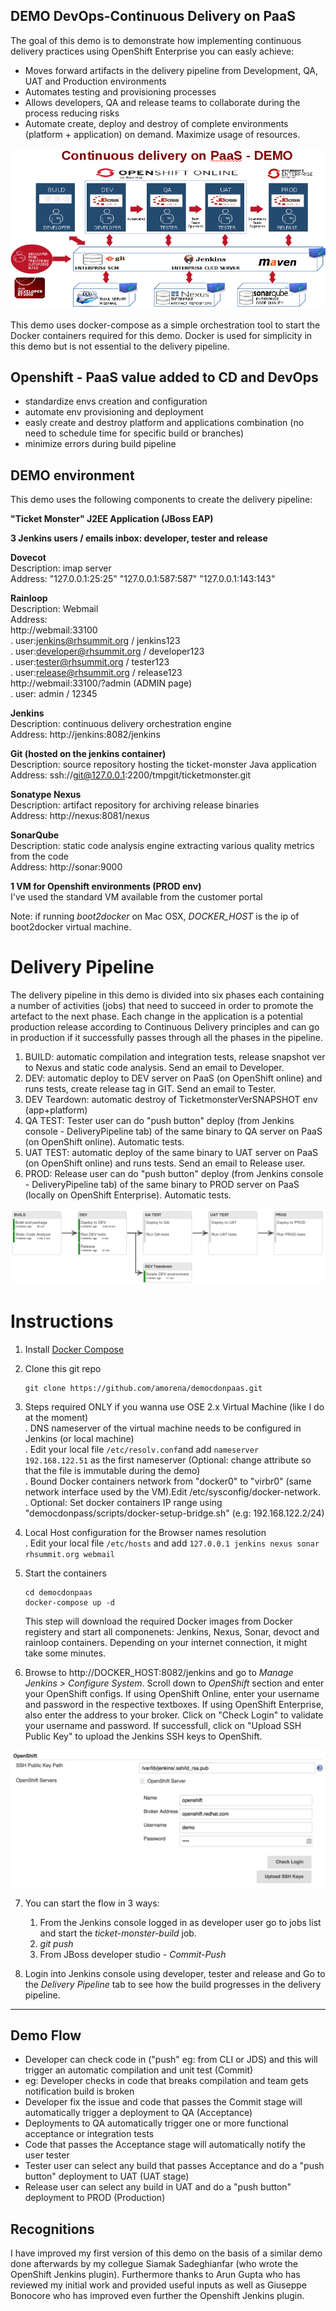 

DEMO DevOps-Continuous Delivery on PaaS
----------------------------------------

The goal of this demo is to demonstrate how implementing continuous delivery practices using OpenShift Enterprise you can easly achieve:

- Moves forward artifacts in the delivery pipeline from Development, QA, UAT and Production environments
- Automates testing and provisioning processes
- Allows developers, QA and release teams to collaborate during the process reducing risks
- Automate create, deploy and destroy of complete environments (platform + application) on demand. Maximize usage of resources. 

![](https://raw.githubusercontent.com/amorena/democdonpaas/master/images/demo.png)

This demo uses docker-compose as a simple orchestration tool to start the Docker containers required for this demo. Docker is used for simplicity in this demo but is not essential to the delivery pipeline.

Openshift - PaaS value added to CD and DevOps
-------------------------------------------------

- standardize envs creation and configuration
- automate env provisioning and deployment
- easly create and destroy platform and applications combination (no need to schedule time for specific build or branches)
- minimize errors during build pipeline

DEMO environment
-------------------------------------------------

This demo uses the following components to create the delivery pipeline:

**"Ticket Monster" J2EE Application (JBoss EAP)**  

**3 Jenkins users / emails inbox: developer, tester and release**  

**Dovecot**  
Description: imap server  
Address: "127.0.0.1:25:25" "127.0.0.1:587:587" "127.0.0.1:143:143"  

**Rainloop**  
Description: Webmail   
Address:   
http://webmail:33100  
. user:jenkins@rhsummit.org / jenkins123  
. user:developer@rhsummit.org / developer123  
. user:tester@rhsummit.org / tester123  
. user:release@rhsummit.org / release123  
http://webmail:33100/?admin (ADMIN page)  
. user: admin / 12345  

**Jenkins**  
Description: continuous delivery orchestration engine  
Address: http://jenkins:8082/jenkins  

**Git (hosted on the jenkins container)**  
Description: source repository hosting the ticket-monster Java application  
Address: ssh://git@127.0.0.1:2200/tmpgit/ticketmonster.git  

**Sonatype Nexus**  
Description: artifact repository for archiving release binaries  
Address: http://nexus:8081/nexus  

**SonarQube**  
Description: static code analysis engine extracting various quality metrics from the code  
Address: http://sonar:9000  

**1 VM for Openshift environments (PROD env)**  
I've used the standard VM available from the customer portal  

Note: if running _boot2docker_ on Mac OSX, _DOCKER_HOST_ is the ip of boot2docker virtual machine. 

Delivery Pipeline
=================
The delivery pipeline in this demo is divided into six phases each containing a number of activities (jobs) that need to succeed in order to promote the artefact to the next phase. Each change in the application is a potential production release according to Continuous Delivery principles and can go in production if it successfully passes through all the phases in the pipeline.

1. BUILD: automatic compilation and integration tests, release snapshot ver to Nexus and static code analysis. Send an email to Developer.
2. DEV:   automatic deploy to DEV server on PaaS (on OpenShift online) and runs tests, create release tag in GIT. Send an email to Tester.
3. DEV Teardown: automatic destroy of TicketmonsterVerSNAPSHOT env (app+platform)
4. QA TEST: Tester user can do "push button" deploy (from Jenkins console - DeliveryPipeline tab) of the same binary to QA server on PaaS (on OpenShift online). Automatic tests.
5. UAT TEST: automatic deploy of the same binary to UAT server on PaaS (on OpenShift online) and runs tests. Send an email to Release user.
6. PROD: Release user can do "push button" deploy (from Jenkins console - DeliveryPipeline tab) of the same binary to PROD server on PaaS (locally on OpenShift Enterprise). Automatic tests.

![Delivery Pipeline](https://raw.githubusercontent.com/amorena/democdonpaas/master/images/delivery-pipeline.png)

Instructions
============

1. Install [Docker Compose](https://docs.docker.com/compose/install/)
2. Clone this git repo

   ```
   git clone https://github.com/amorena/democdonpaas.git
   ```

3. Steps required ONLY if you wanna use OSE 2.x Virtual Machine (like I do at the moment)  
	. DNS nameserver of the virtual machine needs to be configured in Jenkins (or local machine)  
		. Edit your local file `/etc/resolv.conf`and add `nameserver 192.168.122.51` as the first nameserver (Optional: change attribute so that the file is immutable during the demo)    
	. Bound Docker containers network from "docker0" to "virbr0" (same network interface used by the VM).Edit /etc/sysconfig/docker-network.  
	. Optional: Set docker containers IP range using "democdonpass/scripts/docker-setup-bridge.sh" (e.g: 192.168.122.2/24)  

4. Local Host configuration for the Browser names resolution  
	. Edit your local file `/etc/hosts` and add `127.0.0.1 jenkins nexus sonar rhsummit.org webmail`   
	
5. Start the containers
   ```
   cd democdonpaas
   docker-compose up -d
   ```
   This step will download the required Docker images from Docker registery and start all componenets: Jenkins, Nexus, Sonar, devoct and rainloop containers. Depending on your internet connection, it might take some minutes.

6. Browse to http://DOCKER_HOST:8082/jenkins and go to _Manage Jenkins > Configure System_. Scroll down to _OpenShift_ section and enter your OpenShift configs. If using OpenShift Online, enter your username and password in the respective textboxes. If using OpenShift Enterprise, also enter the address to your broker. Click on "Check Login" to validate your username and password. If successfull, click on "Upload SSH Public Key" to upload the Jenkins SSH keys to OpenShift.

  ![Jenkins Config](https://raw.githubusercontent.com/amorena/democdonpaas/master/images/jenkins-config.png)

7. You can start the flow in 3 ways:
	1. From the Jenkins console logged in as developer user go to jobs list and start the _ticket-monster-build_ job.
	2. _git push_
	3. From JBoss developer studio - _Commit-Push_

8. Login into Jenkins console using developer, tester and release and Go to the _Delivery Pipeline_ tab to see how the build progresses in the delivery pipeline.

-------------------------------------------------------------------------------------------------------------------------------------------

Demo Flow
--------------------------

- Developer can check code in ("push" eg: from CLI or JDS) and this will trigger an automatic compilation and unit test (Commit)
- eg: Developer checks in code that breaks compilation and team gets notification build is broken
- Developer fix the issue and code that passes the Commit stage will automatically trigger a deployment to QA (Acceptance)
- Deployments to QA automatically trigger one or more functional acceptance or integration tests
- Code that passes the Acceptance stage will automatically notify the user tester
- Tester user can select any build that passes Acceptance and do a "push button" deployment to UAT (UAT stage)
- Release user can select any build in UAT and do a "push button" deployment to PROD (Production)

## Recognitions
I have improved my first version of this demo on the basis of a similar demo done afterwards by my collegue Siamak Sadeghianfar (who wrote the OpenShift Jenkins plugin). Furthermore thanks to Arun Gupta who has reviewed my initial work and provided useful inputs as well as Giuseppe Bonocore who has improved even further the Openshift Jenkins plugin.




